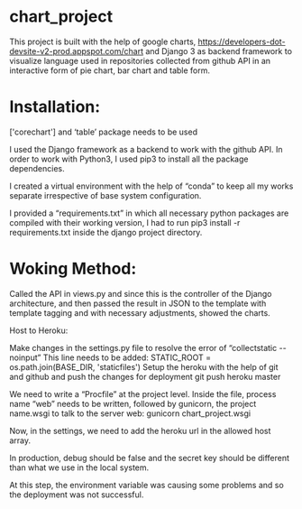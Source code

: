 # chart_project

This project is built with the help of google charts, https://developers-dot-devsite-v2-prod.appspot.com/chart
and Django 3 as backend framework to visualize language used in repositories collected from github API in an interactive 
form of pie chart, bar chart and table form.

# Installation:
['corechart'] and ‘table’ package needs to be used

I used the Django framework as a backend to work with the github API. In order to work with Python3, I used pip3 to install all the package dependencies.

I created a virtual environment with the help of “conda” to keep all my works separate irrespective of base system configuration.

I provided a “requirements.txt” in which all necessary python packages are compiled with their working version, I had to run 
pip3 install -r requirements.txt inside the django project directory.

# Woking Method:
Called the API in views.py and since this is the controller of the Django architecture, and then passed the result in JSON to the template with 
template tagging and with necessary adjustments, showed the charts.


Host to Heroku:

Make changes in the settings.py file to resolve the error of “collectstatic --noinput”
This line needs to be added:
STATIC_ROOT = os.path.join(BASE_DIR, 'staticfiles')
Setup the heroku with the help of git and github and push the changes for deployment
git push heroku master


We need to write a “Procfile” at the project level. Inside the file, process name “web” needs to be written, followed by gunicorn, the project name.wsgi 
to talk to the server
web: gunicorn chart_project.wsgi

Now, in the settings, we need to add the heroku url in the allowed host array.

In production, debug should be false and the secret key should be different than what we use in the local system.


At this step, the environment variable was causing some problems and so the deployment was not successful.


